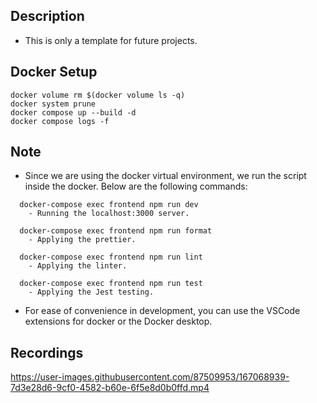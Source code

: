 ## Description
- This is only a template for future projects.

## Docker Setup
```
docker volume rm $(docker volume ls -q)
docker system prune
docker compose up --build -d
docker compose logs -f
```

## Note
- Since we are using the docker virtual environment, we run the script inside
the docker. Below are the following commands:
```
  docker-compose exec frontend npm run dev
    - Running the localhost:3000 server.

  docker-compose exec frontend npm run format
    - Applying the prettier.

  docker-compose exec frontend npm run lint
    - Applying the linter.

  docker-compose exec frontend npm run test
    - Applying the Jest testing.
```

- For ease of convenience in development, you can use the VSCode extensions for docker or the Docker desktop.

## Recordings
https://user-images.githubusercontent.com/87509953/167068939-7d3e28d6-9cf0-4582-b60e-6f5e8d0b0ffd.mp4
